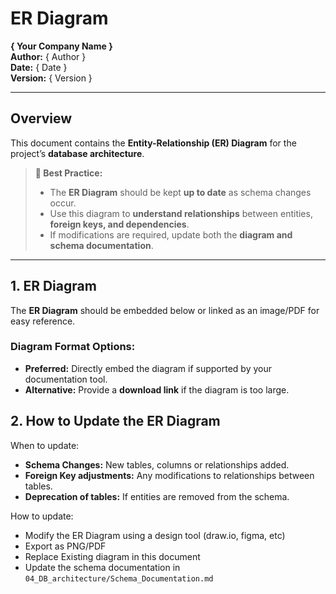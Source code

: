 
# ER Diagram  
**{ Your Company Name }**  
**Author:** { Author }  
**Date:** { Date }  
**Version:** { Version }  

---

## Overview  
This document contains the **Entity-Relationship (ER) Diagram** for the project’s **database architecture**.  

> **📌 Best Practice:**  
> - The **ER Diagram** should be kept **up to date** as schema changes occur.  
> - Use this diagram to **understand relationships** between entities, **foreign keys, and dependencies**.  
> - If modifications are required, update both the **diagram and schema documentation**.  

---

## 1. ER Diagram 
The **ER Diagram** should be embedded below or linked as an image/PDF for easy reference.  

### **Diagram Format Options:**  
- **Preferred:** Directly embed the diagram if supported by your documentation tool.  
- **Alternative:** Provide a **download link** if the diagram is too large.



## 2. How to Update the ER Diagram
When to update: 
- **Schema Changes:** New tables, columns or relationships added.
- **Foreign Key adjustments:** Any modifications to relationships between tables.
- **Deprecation of tables:** If entities are removed from the schema.

How to update:
- Modify the ER Diagram using a design tool (draw.io, figma, etc)
- Export as PNG/PDF
- Replace Existing diagram in this document
- Update the schema documentation in `04_DB_architecture/Schema_Documentation.md`

